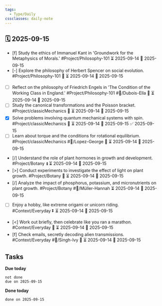 ```yaml
---
tags:
  - Type/Daily
cssclasses: daily-note
---
```


## 🗓️ 2025-09-15

- [f] Study the ethics of Immanuel Kant in 'Groundwork for the Metaphysics of Morals.' #Project/Philosophy-101 ⏳ 2025-09-14 📅 2025-09-15
- [-] Explore the philosophy of Herbert Spencer on social evolution. #Project/Philosophy-101 🔼 ⏳ 2025-09-14 📅 2025-09-15
- [ ] Reflect on the philosophy of Friedrich Engels in 'The Condition of the Working Class in England.' #Project/Philosophy-101 #👤/Dubois-Ella 🔽 ⏳ 2025-09-14 📅 2025-09-15
- [ ] Study the canonical transformations and the Poisson bracket. #Project/classicMechanics 🔺 ⏳ 2025-09-14 📅 2025-09-15
- [x] Solve problems involving quantum mechanical systems with spin. #Project/classicMechanics 🔺 ⏳ 2025-09-14 📅 2025-09-15 ✅ 2025-09-15
- [ ] Learn about torque and the conditions for rotational equilibrium. #Project/classicMechanics #👤/Lopez-George 🔼 ⏳ 2025-09-14 📅 2025-09-15
- [/] Understand the role of plant hormones in growth and development. #Project/Botany ⏫ ⏳ 2025-09-14 📅 2025-09-15
- [>] Conduct experiments to investigate the effect of light on plant growth. #Project/Botany 🔼 ⏳ 2025-09-14 📅 2025-09-15
- [/] Analyze the impact of phosphorus, potassium, and micronutrients on plant growth. #Project/Botany #👤/Müller-Hannah ⏳ 2025-09-14 📅 2025-09-15
- [ ] Enjoy a hobby, like extreme origami or unicorn riding. #Context/Everyday ⏬ ⏳ 2025-09-14 📅 2025-09-15
- [<] Work out briefly, then celebrate like you ran a marathon. #Context/Everyday 🔽 ⏳ 2025-09-14 📅 2025-09-15
- [f] Check emails, secretly decoding alien transmissions. #Context/Everyday #👤/Singh-Ivy 🔽 ⏳ 2025-09-14 📅 2025-09-15

## Tasks

**Due today**

```tasks
not done
due on 2025-09-15
```

**Done today**

```tasks
done on 2025-09-15
```
            